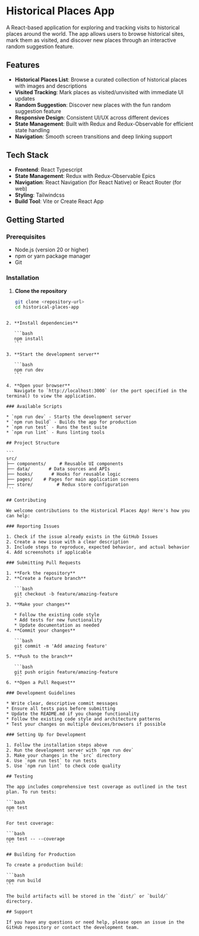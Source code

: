 # Historical Places App

A React-based application for exploring and tracking visits to historical places around the world. The app allows users to browse historical sites, mark them as visited, and discover new places through an interactive random suggestion feature.

## Features

- **Historical Places List**: Browse a curated collection of historical places with images and descriptions
- **Visited Tracking**: Mark places as visited/unvisited with immediate UI updates
- **Random Suggestion**: Discover new places with the fun random suggestion feature
- **Responsive Design**: Consistent UI/UX across different devices
- **State Management**: Built with Redux and Redux-Observable for efficient state handling
- **Navigation**: Smooth screen transitions and deep linking support

## Tech Stack

- **Frontend**: React Typescript
- **State Management**: Redux with Redux-Observable Epics
- **Navigation**: React Navigation (for React Native) or React Router (for web)
- **Styling**: Tailwindcss
- **Build Tool**: Vite or Create React App

## Getting Started

### Prerequisites

- Node.js (version 20 or higher)
- npm or yarn package manager
- Git

### Installation

1. **Clone the repository**
   ```bash
   git clone <repository-url>
   cd historical-places-app
````

2. **Install dependencies**

   ```bash
   npm install
   ```

3. **Start the development server**

   ```bash
   npm run dev
   ```

4. **Open your browser**
   Navigate to `http://localhost:3000` (or the port specified in the terminal) to view the application.

### Available Scripts

* `npm run dev` - Starts the development server
* `npm run build` - Builds the app for production
* `npm run test` - Runs the test suite
* `npm run lint` - Runs linting tools

## Project Structure

```
src/
├── components/     # Reusable UI components
├── data/       # Data sources and APIs
├── hooks/       # Hooks for reusable logic
├── pages/    # Pages for main application screens
├── store/         # Redux store configuration
```

## Contributing

We welcome contributions to the Historical Places App! Here's how you can help:

### Reporting Issues

1. Check if the issue already exists in the GitHub Issues
2. Create a new issue with a clear description
3. Include steps to reproduce, expected behavior, and actual behavior
4. Add screenshots if applicable

### Submitting Pull Requests

1. **Fork the repository**
2. **Create a feature branch**

   ```bash
   git checkout -b feature/amazing-feature
   ```
3. **Make your changes**

   * Follow the existing code style
   * Add tests for new functionality
   * Update documentation as needed
4. **Commit your changes**

   ```bash
   git commit -m 'Add amazing feature'
   ```
5. **Push to the branch**

   ```bash
   git push origin feature/amazing-feature
   ```
6. **Open a Pull Request**

### Development Guidelines

* Write clear, descriptive commit messages
* Ensure all tests pass before submitting
* Update the README.md if you change functionality
* Follow the existing code style and architecture patterns
* Test your changes on multiple devices/browsers if possible

### Setting Up for Development

1. Follow the installation steps above
2. Run the development server with `npm run dev`
3. Make your changes in the `src` directory
4. Use `npm run test` to run tests
5. Use `npm run lint` to check code quality

## Testing

The app includes comprehensive test coverage as outlined in the test plan. To run tests:

```bash
npm test
```

For test coverage:

```bash
npm test -- --coverage
```

## Building for Production

To create a production build:

```bash
npm run build
```

The build artifacts will be stored in the `dist/` or `build/` directory.

## Support

If you have any questions or need help, please open an issue in the GitHub repository or contact the development team.